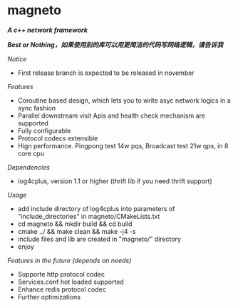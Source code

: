magneto
=======

***A c++ network framework***

***Best or Nothing，如果使用别的库可以用更简洁的代码写网络逻辑，请告诉我***

*Notice*
* First release branch is expected to be released in november

*Features*
* Coroutine based design, which lets you to write asyc network logics in a sync fashion  
* Parallel downstream visit Apis and health check mechanism are supported
* Fully configurable
* Protocol codecs extensible
* Hign performance. Pingpong test 14w pqs, Broadcast test 21w qps, in 8 core cpu


*Dependencies*
* log4cplus, version 1.1 or higher (thrift lib if you need thrift support)

*Usage*
* add include directory of log4cplus into parameters of "include_directories" in magneto/CMakeLists.txt
* cd magneto && mkdir build && cd build
* cmake ../ && make clean && make -j4 -s
* include files and lib are created in "magneto/" directory
* enjoy

*Features in the future (depends on needs)*
* Supporte http protocol codec
* Services.conf hot loaded supported
* Enhance redis protocol codec
* Further optimizations
